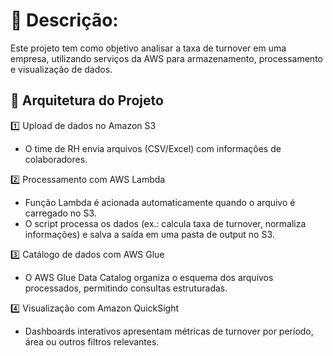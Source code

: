 # 📌 Descrição:
Este projeto tem como objetivo analisar a taxa de turnover em uma empresa, utilizando serviços da AWS para armazenamento, processamento e visualização de dados.

## 🚀 Arquitetura do Projeto

1️⃣ Upload de dados no Amazon S3
- O time de RH envia arquivos (CSV/Excel) com informações de colaboradores.

2️⃣ Processamento com AWS Lambda
- Função Lambda é acionada automaticamente quando o arquivo é carregado no S3.
- O script processa os dados (ex.: calcula taxa de turnover, normaliza informações) e salva a saída em uma pasta de output no S3.

3️⃣ Catálogo de dados com AWS Glue
- O AWS Glue Data Catalog organiza o esquema dos arquivos processados, permitindo consultas estruturadas.

4️⃣ Visualização com Amazon QuickSight
- Dashboards interativos apresentam métricas de turnover por período, área ou outros filtros relevantes.
